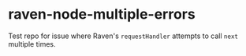 # raven-node-multiple-errors
Test repo for issue where Raven's `requestHandler` attempts to call `next` multiple times.
